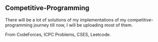 ## Competitive-Programming

There will be a lot of solutions of my implementations of my competitive-programming journey till now, I will be uploading most of them.

From CodeForces, ICPC Problems, CSES, Leetcode.
